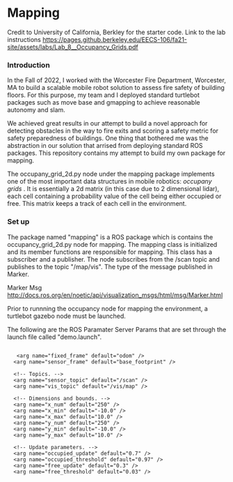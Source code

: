 # Mapping

Credit to University of California, Berkley for the starter code. Link to the lab instructions https://pages.github.berkeley.edu/EECS-106/fa21-site/assets/labs/Lab_8__Occupancy_Grids.pdf

### Introduction

In the Fall of 2022, I worked with the Worcester Fire Department, Worcester, MA to build a scalable mobile robot solution to assess fire safety of building floors. For this purpose, my team and I deployed standard turtlebot packages such as move base and gmapping to achieve reasonable autonomy and slam. 

We achieved great results in our attempt to build a novel approach for detecting obstacles in the way to fire exits and scoring a safety metric for safety preparedness of buildings. One thing that bothered me was the abstraction in our solution that arrised from deploying standard ROS packages. This repository contains my attempt to build my own package for mapping. 

The occupany_grid_2d.py node under the mapping package implements one of the most important data structures in mobile robotics: <i> occupany grids </i>. It is essentially a 2d matrix (in this case due to 2 dimensional lidar), each cell containing a probability value of the cell being either occupied or free. This matrix keeps a track of each cell in the environment. 
  
### Set up 
  
The package named "mapping" is a ROS package which is contains the occupancy_grid_2d.py node for mapping. The mapping class is initialized and its member functions are responsible for mapping. This class has a subscriber and a publisher. The node subscribes from the /scan topic and publishes to the topic "/map/vis". The type of the message published in Marker. 
  
Marker Msg
http://docs.ros.org/en/noetic/api/visualization_msgs/html/msg/Marker.html
  
Prior to runnning the occupancy node for mapping the environment, a turtlebot gazebo node must be launched. 
  
The following are the ROS Paramater Server Params that are set through the launch file called "demo.launch".
  
``` 

   <arg name="fixed_frame" default="odom" />
  <arg name="sensor_frame" default="base_footprint" />

  <!-- Topics. -->
  <arg name="sensor_topic" default="/scan" />
  <arg name="vis_topic" default="/vis/map" />

  <!-- Dimensions and bounds. -->
  <arg name="x_num" default="250" />
  <arg name="x_min" default="-10.0" />
  <arg name="x_max" default="10.0" />
  <arg name="y_num" default="250" />
  <arg name="y_min" default="-10.0" />
  <arg name="y_max" default="10.0" />

  <!-- Update parameters. -->
  <arg name="occupied_update" default="0.7" />
  <arg name="occupied_threshold" default="0.97" />
  <arg name="free_update" default="0.3" />
  <arg name="free_threshold" default="0.03" />
  
```
  


  
  
